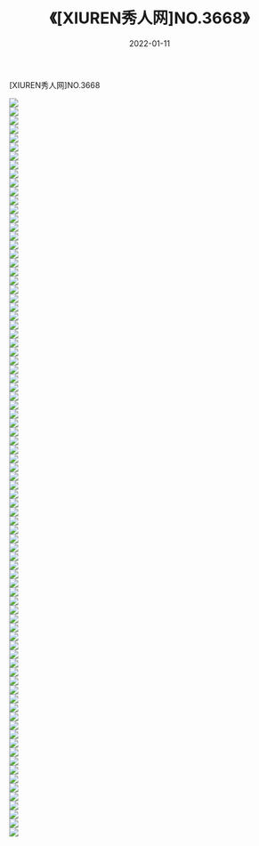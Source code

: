 ﻿---
layout: post
title:  《[XIUREN秀人网]NO.3668》
date:   2022-01-11
img: http://img.660000.xyz/Sharelink/秀人网/秀人网第04部分/[XIUREN秀人网]NO.3668/000.jpg
categories: [美女, 清纯, 唯美]
---

[XIUREN秀人网]NO.3668

 ![](http://img.660000.xyz/Sharelink/秀人网/秀人网第04部分/[XIUREN秀人网]NO.3668/001.jpg) <br>![](http://img.660000.xyz/Sharelink/秀人网/秀人网第04部分/[XIUREN秀人网]NO.3668/002.jpg) <br>![](http://img.660000.xyz/Sharelink/秀人网/秀人网第04部分/[XIUREN秀人网]NO.3668/003.jpg) <br>![](http://img.660000.xyz/Sharelink/秀人网/秀人网第04部分/[XIUREN秀人网]NO.3668/004.jpg) <br>![](http://img.660000.xyz/Sharelink/秀人网/秀人网第04部分/[XIUREN秀人网]NO.3668/005.jpg) <br>![](http://img.660000.xyz/Sharelink/秀人网/秀人网第04部分/[XIUREN秀人网]NO.3668/006.jpg) <br>![](http://img.660000.xyz/Sharelink/秀人网/秀人网第04部分/[XIUREN秀人网]NO.3668/007.jpg) <br>![](http://img.660000.xyz/Sharelink/秀人网/秀人网第04部分/[XIUREN秀人网]NO.3668/008.jpg) <br>![](http://img.660000.xyz/Sharelink/秀人网/秀人网第04部分/[XIUREN秀人网]NO.3668/009.jpg) <br>![](http://img.660000.xyz/Sharelink/秀人网/秀人网第04部分/[XIUREN秀人网]NO.3668/010.jpg) <br>![](http://img.660000.xyz/Sharelink/秀人网/秀人网第04部分/[XIUREN秀人网]NO.3668/011.jpg) <br>![](http://img.660000.xyz/Sharelink/秀人网/秀人网第04部分/[XIUREN秀人网]NO.3668/012.jpg) <br>![](http://img.660000.xyz/Sharelink/秀人网/秀人网第04部分/[XIUREN秀人网]NO.3668/013.jpg) <br>![](http://img.660000.xyz/Sharelink/秀人网/秀人网第04部分/[XIUREN秀人网]NO.3668/014.jpg) <br>![](http://img.660000.xyz/Sharelink/秀人网/秀人网第04部分/[XIUREN秀人网]NO.3668/015.jpg) <br>![](http://img.660000.xyz/Sharelink/秀人网/秀人网第04部分/[XIUREN秀人网]NO.3668/016.jpg) <br>![](http://img.660000.xyz/Sharelink/秀人网/秀人网第04部分/[XIUREN秀人网]NO.3668/017.jpg) <br>![](http://img.660000.xyz/Sharelink/秀人网/秀人网第04部分/[XIUREN秀人网]NO.3668/018.jpg) <br>![](http://img.660000.xyz/Sharelink/秀人网/秀人网第04部分/[XIUREN秀人网]NO.3668/019.jpg) <br>![](http://img.660000.xyz/Sharelink/秀人网/秀人网第04部分/[XIUREN秀人网]NO.3668/020.jpg) <br>![](http://img.660000.xyz/Sharelink/秀人网/秀人网第04部分/[XIUREN秀人网]NO.3668/021.jpg) <br>![](http://img.660000.xyz/Sharelink/秀人网/秀人网第04部分/[XIUREN秀人网]NO.3668/022.jpg) <br>![](http://img.660000.xyz/Sharelink/秀人网/秀人网第04部分/[XIUREN秀人网]NO.3668/023.jpg) <br>![](http://img.660000.xyz/Sharelink/秀人网/秀人网第04部分/[XIUREN秀人网]NO.3668/024.jpg) <br>![](http://img.660000.xyz/Sharelink/秀人网/秀人网第04部分/[XIUREN秀人网]NO.3668/025.jpg) <br>![](http://img.660000.xyz/Sharelink/秀人网/秀人网第04部分/[XIUREN秀人网]NO.3668/026.jpg) <br>![](http://img.660000.xyz/Sharelink/秀人网/秀人网第04部分/[XIUREN秀人网]NO.3668/027.jpg) <br>![](http://img.660000.xyz/Sharelink/秀人网/秀人网第04部分/[XIUREN秀人网]NO.3668/028.jpg) <br>![](http://img.660000.xyz/Sharelink/秀人网/秀人网第04部分/[XIUREN秀人网]NO.3668/029.jpg) <br>![](http://img.660000.xyz/Sharelink/秀人网/秀人网第04部分/[XIUREN秀人网]NO.3668/030.jpg) <br>![](http://img.660000.xyz/Sharelink/秀人网/秀人网第04部分/[XIUREN秀人网]NO.3668/031.jpg) <br>![](http://img.660000.xyz/Sharelink/秀人网/秀人网第04部分/[XIUREN秀人网]NO.3668/032.jpg) <br>![](http://img.660000.xyz/Sharelink/秀人网/秀人网第04部分/[XIUREN秀人网]NO.3668/033.jpg) <br>![](http://img.660000.xyz/Sharelink/秀人网/秀人网第04部分/[XIUREN秀人网]NO.3668/034.jpg) <br>![](http://img.660000.xyz/Sharelink/秀人网/秀人网第04部分/[XIUREN秀人网]NO.3668/035.jpg) <br>![](http://img.660000.xyz/Sharelink/秀人网/秀人网第04部分/[XIUREN秀人网]NO.3668/036.jpg) <br>![](http://img.660000.xyz/Sharelink/秀人网/秀人网第04部分/[XIUREN秀人网]NO.3668/037.jpg) <br>![](http://img.660000.xyz/Sharelink/秀人网/秀人网第04部分/[XIUREN秀人网]NO.3668/038.jpg) <br>![](http://img.660000.xyz/Sharelink/秀人网/秀人网第04部分/[XIUREN秀人网]NO.3668/039.jpg) <br>![](http://img.660000.xyz/Sharelink/秀人网/秀人网第04部分/[XIUREN秀人网]NO.3668/040.jpg) <br>![](http://img.660000.xyz/Sharelink/秀人网/秀人网第04部分/[XIUREN秀人网]NO.3668/041.jpg) <br>![](http://img.660000.xyz/Sharelink/秀人网/秀人网第04部分/[XIUREN秀人网]NO.3668/042.jpg) <br>![](http://img.660000.xyz/Sharelink/秀人网/秀人网第04部分/[XIUREN秀人网]NO.3668/043.jpg) <br>![](http://img.660000.xyz/Sharelink/秀人网/秀人网第04部分/[XIUREN秀人网]NO.3668/044.jpg) <br>![](http://img.660000.xyz/Sharelink/秀人网/秀人网第04部分/[XIUREN秀人网]NO.3668/045.jpg) <br>![](http://img.660000.xyz/Sharelink/秀人网/秀人网第04部分/[XIUREN秀人网]NO.3668/046.jpg) <br>![](http://img.660000.xyz/Sharelink/秀人网/秀人网第04部分/[XIUREN秀人网]NO.3668/047.jpg) <br>![](http://img.660000.xyz/Sharelink/秀人网/秀人网第04部分/[XIUREN秀人网]NO.3668/048.jpg) <br>![](http://img.660000.xyz/Sharelink/秀人网/秀人网第04部分/[XIUREN秀人网]NO.3668/049.jpg) <br>![](http://img.660000.xyz/Sharelink/秀人网/秀人网第04部分/[XIUREN秀人网]NO.3668/050.jpg) <br>![](http://img.660000.xyz/Sharelink/秀人网/秀人网第04部分/[XIUREN秀人网]NO.3668/051.jpg) <br>![](http://img.660000.xyz/Sharelink/秀人网/秀人网第04部分/[XIUREN秀人网]NO.3668/052.jpg) <br>![](http://img.660000.xyz/Sharelink/秀人网/秀人网第04部分/[XIUREN秀人网]NO.3668/053.jpg) <br>![](http://img.660000.xyz/Sharelink/秀人网/秀人网第04部分/[XIUREN秀人网]NO.3668/054.jpg) <br>![](http://img.660000.xyz/Sharelink/秀人网/秀人网第04部分/[XIUREN秀人网]NO.3668/055.jpg) <br>![](http://img.660000.xyz/Sharelink/秀人网/秀人网第04部分/[XIUREN秀人网]NO.3668/056.jpg) <br>![](http://img.660000.xyz/Sharelink/秀人网/秀人网第04部分/[XIUREN秀人网]NO.3668/057.jpg) <br>![](http://img.660000.xyz/Sharelink/秀人网/秀人网第04部分/[XIUREN秀人网]NO.3668/058.jpg) <br>![](http://img.660000.xyz/Sharelink/秀人网/秀人网第04部分/[XIUREN秀人网]NO.3668/059.jpg) <br>![](http://img.660000.xyz/Sharelink/秀人网/秀人网第04部分/[XIUREN秀人网]NO.3668/060.jpg) <br>![](http://img.660000.xyz/Sharelink/秀人网/秀人网第04部分/[XIUREN秀人网]NO.3668/061.jpg) <br>![](http://img.660000.xyz/Sharelink/秀人网/秀人网第04部分/[XIUREN秀人网]NO.3668/062.jpg) <br>![](http://img.660000.xyz/Sharelink/秀人网/秀人网第04部分/[XIUREN秀人网]NO.3668/063.jpg) <br>![](http://img.660000.xyz/Sharelink/秀人网/秀人网第04部分/[XIUREN秀人网]NO.3668/064.jpg) <br>![](http://img.660000.xyz/Sharelink/秀人网/秀人网第04部分/[XIUREN秀人网]NO.3668/065.jpg) <br>![](http://img.660000.xyz/Sharelink/秀人网/秀人网第04部分/[XIUREN秀人网]NO.3668/066.jpg) <br>![](http://img.660000.xyz/Sharelink/秀人网/秀人网第04部分/[XIUREN秀人网]NO.3668/067.jpg) <br>![](http://img.660000.xyz/Sharelink/秀人网/秀人网第04部分/[XIUREN秀人网]NO.3668/068.jpg) <br>![](http://img.660000.xyz/Sharelink/秀人网/秀人网第04部分/[XIUREN秀人网]NO.3668/069.jpg) <br>![](http://img.660000.xyz/Sharelink/秀人网/秀人网第04部分/[XIUREN秀人网]NO.3668/070.jpg) <br>![](http://img.660000.xyz/Sharelink/秀人网/秀人网第04部分/[XIUREN秀人网]NO.3668/071.jpg) <br>![](http://img.660000.xyz/Sharelink/秀人网/秀人网第04部分/[XIUREN秀人网]NO.3668/072.jpg) <br>![](http://img.660000.xyz/Sharelink/秀人网/秀人网第04部分/[XIUREN秀人网]NO.3668/073.jpg) <br>![](http://img.660000.xyz/Sharelink/秀人网/秀人网第04部分/[XIUREN秀人网]NO.3668/074.jpg) <br>![](http://img.660000.xyz/Sharelink/秀人网/秀人网第04部分/[XIUREN秀人网]NO.3668/075.jpg) <br>![](http://img.660000.xyz/Sharelink/秀人网/秀人网第04部分/[XIUREN秀人网]NO.3668/076.jpg) <br>![](http://img.660000.xyz/Sharelink/秀人网/秀人网第04部分/[XIUREN秀人网]NO.3668/077.jpg) <br>![](http://img.660000.xyz/Sharelink/秀人网/秀人网第04部分/[XIUREN秀人网]NO.3668/078.jpg) <br>![](http://img.660000.xyz/Sharelink/秀人网/秀人网第04部分/[XIUREN秀人网]NO.3668/079.jpg) <br>![](http://img.660000.xyz/Sharelink/秀人网/秀人网第04部分/[XIUREN秀人网]NO.3668/080.jpg) <br>![](http://img.660000.xyz/Sharelink/秀人网/秀人网第04部分/[XIUREN秀人网]NO.3668/081.jpg) <br>![](http://img.660000.xyz/Sharelink/秀人网/秀人网第04部分/[XIUREN秀人网]NO.3668/082.jpg) <br>![](http://img.660000.xyz/Sharelink/秀人网/秀人网第04部分/[XIUREN秀人网]NO.3668/083.jpg) <br>